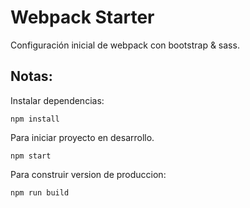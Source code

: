 # Webpack Starter

Configuración inicial de webpack con bootstrap & sass.

## Notas:

Instalar dependencias:
```
npm install
```
Para iniciar proyecto en desarrollo.
```
npm start
```
Para construir version de produccion:
```
npm run build
```
